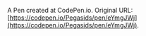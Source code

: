 A Pen created at CodePen.io. Original URL: [https://codepen.io/Pegasids/pen/eYmgJWj](https://codepen.io/Pegasids/pen/eYmgJWj).

 
